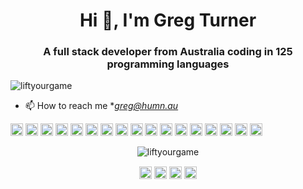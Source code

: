 <h1 align="center">Hi 👋, I'm Greg Turner</h1>
<h3 align="center">A full stack developer from Australia coding in 125 programming languages</h3>
<p align="left"> <img src="https://komarev.com/ghpvc/?username=liftyourgame" alt="liftyourgame" /> </p>

- 📫 How to reach me **greg@humn.au*

<p align="left"><img src="https://cdn.jsdelivr.net/gh/devicons/devicon/icons/vuejs/vuejs-original-wordmark.svg" alt="vuejs" width="20" height="20"/> <img src="https://cdn.jsdelivr.net/gh/devicons/devicon/icons/react/react-original-wordmark.svg" alt="react" width="20" height="20"/> <img src="https://cdn.jsdelivr.net/gh/devicons/devicon/icons/angularjs/angularjs-original.svg" alt="angularjs" width="20" height="20"/> <img src="https://cdn.jsdelivr.net/gh/devicons/devicon/icons/amazonwebservices/amazonwebservices-original-wordmark.svg" alt="amazonwebservices" width="20" height="20"/> <img src="https://cdn.jsdelivr.net/gh/devicons/devicon/icons/backbonejs/backbonejs-original-wordmark.svg" alt="backbonejs" width="20" height="20"/> <img src="https://cdn.jsdelivr.net/gh/devicons/devicon/icons/bootstrap/bootstrap-plain.svg" alt="bootstrap" width="20" height="20"/> <img src="https://cdn.jsdelivr.net/gh/devicons/devicon/icons/css3/css3-original-wordmark.svg" alt="css3" width="20" height="20"/> <img src="https://cdn.jsdelivr.net/gh/devicons/devicon/icons/docker/docker-original-wordmark.svg" alt="docker" width="20" height="20"/> <img src="https://cdn.jsdelivr.net/gh/devicons/devicon/icons/dot-net/dot-net-original-wordmark.svg" alt="dotnet" width="20" height="20"/> <img src="https://cdn.jsdelivr.net/gh/devicons/devicon/icons/html5/html5-original-wordmark.svg" alt="html5" width="20" height="20"/> <img src="https://cdn.jsdelivr.net/gh/devicons/devicon/icons/java/java-original-wordmark.svg" alt="java" width="20" height="20"/> <img src="https://cdn.jsdelivr.net/gh/devicons/devicon/icons/javascript/javascript-original.svg" alt="javascript" width="20" height="20"/> <img src="https://cdn.jsdelivr.net/gh/devicons/devicon/icons/typescript/typescript-original.svg" alt="typescript" width="20" height="20"/> <img src="https://cdn.jsdelivr.net/gh/devicons/devicon/icons/mongodb/mongodb-original-wordmark.svg" alt="mongodb" width="20" height="20"/> <img src="https://cdn.jsdelivr.net/gh/devicons/devicon/icons/php/php-original.svg" alt="php" width="20" height="20"/> <img src="https://cdn.jsdelivr.net/gh/devicons/devicon/icons/redis/redis-original-wordmark.svg" alt="redis" width="20" height="20"/> <img src="https://cdn.jsdelivr.net/gh/devicons/devicon/icons/nodejs/nodejs-original-wordmark.svg" alt="nodejs" width="20" height="20"/></p><p align="center"> <img src="https://github-readme-stats.vercel.app/api?username=liftyourgame&show_icons=true" alt="liftyourgame" /> </p>

<p align="center"> 
<a href="https://codepen.io/greg pagendamturner" target="blank"><img align="center" src="https://cdn.jsdelivr.net/npm/simple-icons@3.0.1/icons/codepen.svg" alt="greg pagendamturner" height="20" width="20" /></a>
<a href="https://dev.to/greg pagendamturner" target="blank"><img align="center" src="https://cdn.jsdelivr.net/npm/simple-icons@3.0.1/icons/dev-dot-to.svg" alt="greg pagendamturner" height="20" width="20" /></a>
<a href="https://twitter.com/liftyourgame" target="blank"><img align="center" src="https://cdn.jsdelivr.net/npm/simple-icons@3.0.1/icons/twitter.svg" alt="liftyourgame" height="20" width="20" /></a>
<a href="https://linkedin.com/in/turner" target="blank"><img align="center" src="https://cdn.jsdelivr.net/npm/simple-icons@3.0.1/icons/linkedin.svg" alt="turner" height="20" width="20" /></a>
</p>


